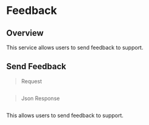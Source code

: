 # Feedback

<!--===================================================================-->
## Overview

This service allows users to send feedback to support.

<!--===================================================================-->
## Send Feedback

> Request

```shell
```

> Json Response

```json
```

This allows users to send feedback to support.